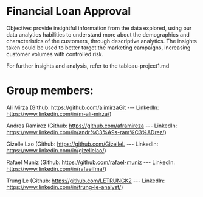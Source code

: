# Financial Loan Approval
Objective: provide insightful information from the data explored, using our data analytics habilities to understand more about the demographics and characteristics of the customers, through descriptive analytics. The insights taken could be used to better target the marketing campaigns, increasing customer volumes with controlled risk.

For further insights and analysis, refer to the tableau-project1.md

# Group members:

Ali Mirza (Github: https://github.com/alimirzaGit --- LinkedIn: https://www.linkedin.com/in/m-ali-mirza/)

Andres Ramirez (Github: https://github.com/aframireza  --- LinkedIn: https://www.linkedin.com/in/andr%C3%A9s-ram%C3%ADrez/)

Gizelle Lao (Github: https://github.com/GizelleL  --- LinkedIn: https://www.linkedin.com/in/gizellelao/)

Rafael Muniz (Github: https://github.com/rafael-muniz  --- LinkedIn: https://www.linkedin.com/in/rafaelfma/)

Trung Le (Github: https://github.com/LETRUNGK2  --- LinkedIn: https://www.linkedin.com/in/trung-le-analyst/)
